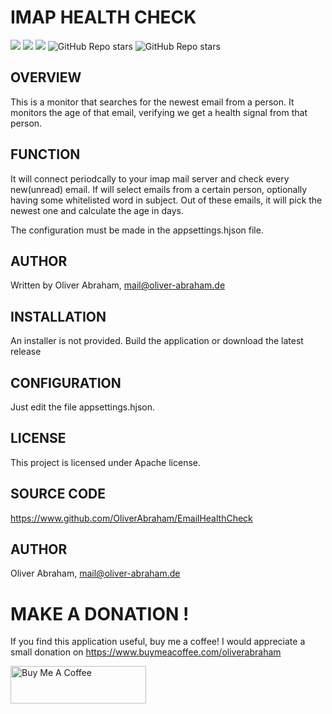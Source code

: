 # IMAP HEALTH CHECK

![](https://img.shields.io/github/downloads/oliverabraham/EmailHealthCheck/total) ![](https://img.shields.io/github/license/oliverabraham/EmailHealthCheck) ![](https://img.shields.io/github/languages/count/oliverabraham/EmailHealthCheck) ![GitHub Repo stars](https://img.shields.io/github/stars/oliverabraham/EmailHealthCheck?label=repo%20stars) ![GitHub Repo stars](https://img.shields.io/github/stars/oliverabraham?label=user%20stars)


## OVERVIEW

This is a monitor that searches for the newest email from a person.
It monitors the age of that email, verifying we get a health signal from that person.


## FUNCTION

It will connect periodcally to your imap mail server and check every new(unread) email.
If will select emails from a certain person, optionally having some whitelisted word in subject.
Out of these emails, it will pick the newest one and calculate the age in days.

The configuration must be made in the appsettings.hjson file.

## AUTHOR
Written by Oliver Abraham, mail@oliver-abraham.de


## INSTALLATION
An installer is not provided. Build the application or download the latest release


## CONFIGURATION

Just edit the file appsettings.hjson. 



## LICENSE
This project is licensed under Apache license.


## SOURCE CODE
https://www.github.com/OliverAbraham/EmailHealthCheck


## AUTHOR
Oliver Abraham, mail@oliver-abraham.de


# MAKE A DONATION !

If you find this application useful, buy me a coffee!
I would appreciate a small donation on https://www.buymeacoffee.com/oliverabraham

<a href="https://www.buymeacoffee.com/app/oliverabraham" target="_blank"><img src="https://cdn.buymeacoffee.com/buttons/v2/default-yellow.png" alt="Buy Me A Coffee" style="height: 60px !important;width: 217px !important;" ></a>
